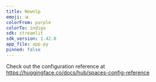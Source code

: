 ```yaml
---
title: Newnlp
emoji: 📊
colorFrom: purple
colorTo: indigo
sdk: streamlit
sdk_version: 1.42.0
app_file: app.py
pinned: false
---
```


Check out the configuration reference at https://huggingface.co/docs/hub/spaces-config-reference
